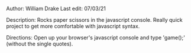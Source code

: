 Author: William Drake
Last edit: 07/03/21

Description:
Rocks paper scissors in the javascript console. Really quick project to get more comfortable with javascript syntax.

Directions:
Open up your browser's javascript console and type 'game();' (without the
single quotes).